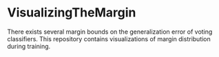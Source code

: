 # VisualizingTheMargin
There exists several margin bounds on the generalization error of voting classifiers. This repository contains visualizations of margin distribution during training. 
